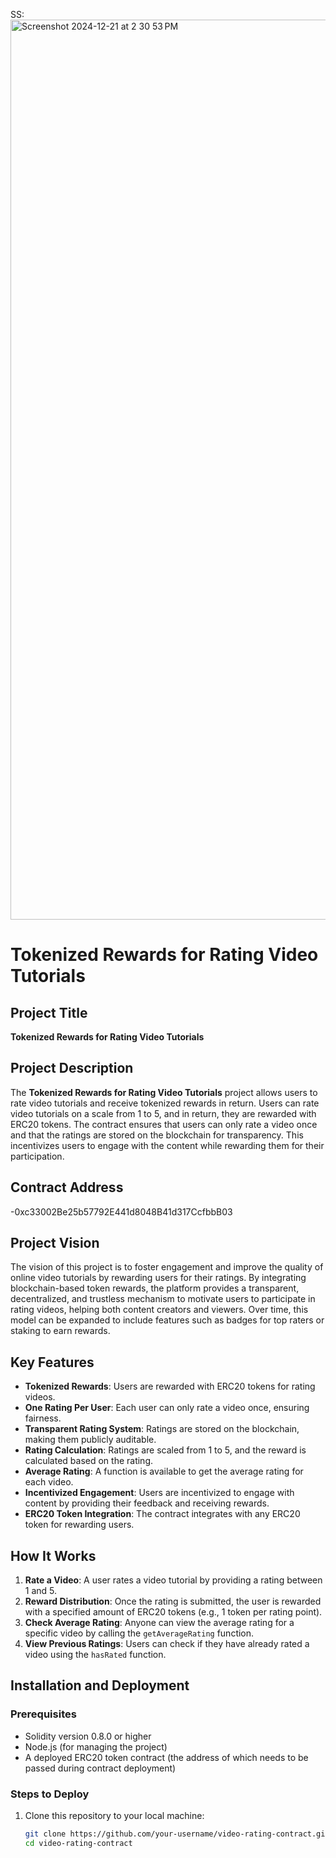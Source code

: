 SS:
<img width="1440" alt="Screenshot 2024-12-21 at 2 30 53 PM" src="https://github.com/user-attachments/assets/94470194-37e1-4f21-8850-96c2f18e65f9" />
# Tokenized Rewards for Rating Video Tutorials

## Project Title
**Tokenized Rewards for Rating Video Tutorials**

## Project Description
The **Tokenized Rewards for Rating Video Tutorials** project allows users to rate video tutorials and receive tokenized rewards in return. Users can rate video tutorials on a scale from 1 to 5, and in return, they are rewarded with ERC20 tokens. The contract ensures that users can only rate a video once and that the ratings are stored on the blockchain for transparency. This incentivizes users to engage with the content while rewarding them for their participation.

## Contract Address
-0xc33002Be25b57792E441d8048B41d317CcfbbB03

## Project Vision
The vision of this project is to foster engagement and improve the quality of online video tutorials by rewarding users for their ratings. By integrating blockchain-based token rewards, the platform provides a transparent, decentralized, and trustless mechanism to motivate users to participate in rating videos, helping both content creators and viewers. Over time, this model can be expanded to include features such as badges for top raters or staking to earn rewards.

## Key Features
- **Tokenized Rewards**: Users are rewarded with ERC20 tokens for rating videos.
- **One Rating Per User**: Each user can only rate a video once, ensuring fairness.
- **Transparent Rating System**: Ratings are stored on the blockchain, making them publicly auditable.
- **Rating Calculation**: Ratings are scaled from 1 to 5, and the reward is calculated based on the rating.
- **Average Rating**: A function is available to get the average rating for each video.
- **Incentivized Engagement**: Users are incentivized to engage with content by providing their feedback and receiving rewards.
- **ERC20 Token Integration**: The contract integrates with any ERC20 token for rewarding users.

## How It Works
1. **Rate a Video**: A user rates a video tutorial by providing a rating between 1 and 5.
2. **Reward Distribution**: Once the rating is submitted, the user is rewarded with a specified amount of ERC20 tokens (e.g., 1 token per rating point).
3. **Check Average Rating**: Anyone can view the average rating for a specific video by calling the `getAverageRating` function.
4. **View Previous Ratings**: Users can check if they have already rated a video using the `hasRated` function.

## Installation and Deployment

### Prerequisites
- Solidity version 0.8.0 or higher
- Node.js (for managing the project)
- A deployed ERC20 token contract (the address of which needs to be passed during contract deployment)

### Steps to Deploy
1. Clone this repository to your local machine:
   ```bash
   git clone https://github.com/your-username/video-rating-contract.git
   cd video-rating-contract
